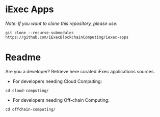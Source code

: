 # iExec Apps

*Note:
If you want to clone this repository, please use:*

`git clone --recurse-submodules https://github.com/iExecBlockchainComputing/iexec-apps`

# Readme

Are you a developer? Retrieve here curated iExec applications sources.

* For developers needing Cloud Computing:

`cd cloud-computing/`

* For developers needing Off-chain Computing:

`cd offchain-computing/`